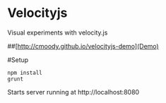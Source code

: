 Velocityjs
==========

Visual experiments with velocity.js

##[http://cmoody.github.io/velocityjs-demo](Demo)

#Setup
```node
npm install
grunt
```

Starts server running at http://localhost:8080